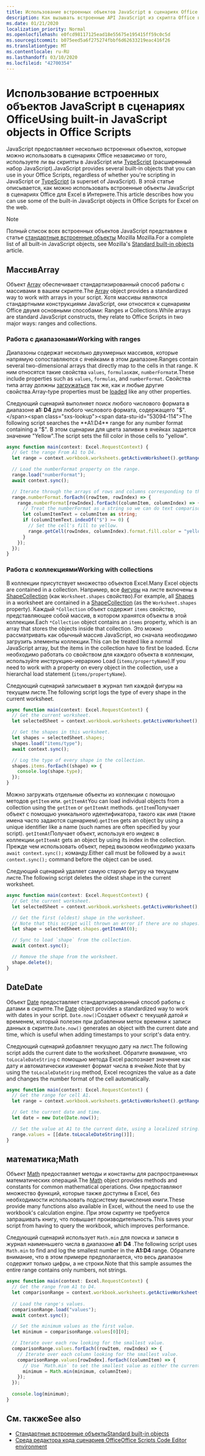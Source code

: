 ```yaml
---
title: Использование встроенных объектов JavaScript в сценариях Office
description: Как вызывать встроенные API JavaScript из скрипта Office в Excel в Интернете.
ms.date: 01/21/2020
localization_priority: Normal
ms.openlocfilehash: e0fcd98117125ead18e55675e195415ff59c0c5d
ms.sourcegitcommit: b075eed5a6f275274fbbf6d62633219eac416f26
ms.translationtype: MT
ms.contentlocale: ru-RU
ms.lasthandoff: 03/10/2020
ms.locfileid: "42700354"
---
```

# <a name="using-built-in-javascript-objects-in-office-scripts"></a><span data-ttu-id="53094-103">Использование встроенных объектов JavaScript в сценариях Office</span><span class="sxs-lookup"><span data-stu-id="53094-103">Using built-in JavaScript objects in Office Scripts</span></span>

<span data-ttu-id="53094-104">JavaScript предоставляет несколько встроенных объектов, которые можно использовать в сценариях Office независимо от того, используете ли вы скрипты в JavaScript или [TypeScript](../overview/code-editor-environment.md) (расширенный набор JavaScript).</span><span class="sxs-lookup"><span data-stu-id="53094-104">JavaScript provides several built-in objects that you can use in your Office Scripts, regardless of whether you're scripting in JavaScript or [TypeScript](../overview/code-editor-environment.md) (a superset of JavaScript).</span></span> <span data-ttu-id="53094-105">В этой статье описывается, как можно использовать встроенные объекты JavaScript в сценариях Office для Excel в Интернете.</span><span class="sxs-lookup"><span data-stu-id="53094-105">This article describes how you can use some of the built-in JavaScript objects in Office Scripts for Excel on the web.</span></span>

> [!NOTE]
> <span data-ttu-id="53094-106">Полный список всех встроенных объектов JavaScript представлен в статье [стандартные встроенные объекты](https://developer.mozilla.org/docs/Web/JavaScript/Reference/Global_Objects) Mozilla Mozilla.</span><span class="sxs-lookup"><span data-stu-id="53094-106">For a complete list of all built-in JavaScript objects, see Mozilla's [Standard built-in objects](https://developer.mozilla.org/docs/Web/JavaScript/Reference/Global_Objects) article.</span></span>

## <a name="array"></a><span data-ttu-id="53094-107">Массив</span><span class="sxs-lookup"><span data-stu-id="53094-107">Array</span></span>

<span data-ttu-id="53094-108">Объект [Array](https://developer.mozilla.org/docs/Web/JavaScript/Reference/Global_Objects/Array) обеспечивает стандартизированный способ работы с массивами в вашем скрипте.</span><span class="sxs-lookup"><span data-stu-id="53094-108">The [Array](https://developer.mozilla.org/docs/Web/JavaScript/Reference/Global_Objects/Array) object provides a standardized way to work with arrays in your script.</span></span> <span data-ttu-id="53094-109">Хотя массивы являются стандартными конструкциями JavaScript, они относятся к сценариям Office двумя основными способами: Ranges и Collections.</span><span class="sxs-lookup"><span data-stu-id="53094-109">While arrays are standard JavaScript constructs, they relate to Office Scripts in two major ways: ranges and collections.</span></span>

### <a name="working-with-ranges"></a><span data-ttu-id="53094-110">Работа с диапазонами</span><span class="sxs-lookup"><span data-stu-id="53094-110">Working with ranges</span></span>

<span data-ttu-id="53094-111">Диапазоны содержат несколько двухмерных массивов, которые напрямую сопоставляются с ячейками в этом диапазоне.</span><span class="sxs-lookup"><span data-stu-id="53094-111">Ranges contain several two-dimensional arrays that directly map to the cells in that range.</span></span> <span data-ttu-id="53094-112">К ним относятся такие свойства `values`, `formulas`как, `numberFormat`и.</span><span class="sxs-lookup"><span data-stu-id="53094-112">These include properties such as `values`, `formulas`, and `numberFormat`.</span></span> <span data-ttu-id="53094-113">Свойства типа array должны [загружаться](scripting-fundamentals.md#sync-and-load) так же, как и любые другие свойства.</span><span class="sxs-lookup"><span data-stu-id="53094-113">Array-type properties must be [loaded](scripting-fundamentals.md#sync-and-load) like any other properties.</span></span>

<span data-ttu-id="53094-114">Следующий сценарий выполняет поиск любого числового формата в диапазоне **a1: D4** для любого числового формата, содержащего "$".</span><span class="sxs-lookup"><span data-stu-id="53094-114">The following script searches the **A1:D4** range for any number format containing a "$".</span></span> <span data-ttu-id="53094-115">В этом сценарии для цвета заливки в ячейках задается значение "Yellow".</span><span class="sxs-lookup"><span data-stu-id="53094-115">The script sets the fill color in those cells to "yellow".</span></span>

```TypeScript
async function main(context: Excel.RequestContext) {
  // Get the range From A1 to D4.
  let range = context.workbook.worksheets.getActiveWorksheet().getRange("A1:D4");

  // Load the numberFormat property on the range.
  range.load("numberFormat");
  await context.sync();

  // Iterate through the arrays of rows and columns corresponding to those in the range.
  range.numberFormat.forEach((rowItem, rowIndex) => {
    range.numberFormat[rowIndex].forEach((columnItem, columnIndex) => {
      // Treat the numberFormat as a string so we can do text comparisons.
      let columnItemText = columnItem as string;
      if (columnItemText.indexOf("$") >= 0) {
        // Set the cell's fill to yellow.
        range.getCell(rowIndex, columnIndex).format.fill.color = "yellow";
      }
    });
  });
}
```

### <a name="working-with-collections"></a><span data-ttu-id="53094-116">Работа с коллекциями</span><span class="sxs-lookup"><span data-stu-id="53094-116">Working with collections</span></span>

<span data-ttu-id="53094-117">В коллекции присутствует множество объектов Excel.</span><span class="sxs-lookup"><span data-stu-id="53094-117">Many Excel objects are contained in a collection.</span></span> <span data-ttu-id="53094-118">Например, все [фигуры](/javascript/api/office-scripts/excel/excel.shape) на листе включены в [ShapeCollection](/javascript/api/office-scripts/excel/excel.shapecollection) (как `Worksheet.shapes` свойство).</span><span class="sxs-lookup"><span data-stu-id="53094-118">For example, all [Shapes](/javascript/api/office-scripts/excel/excel.shape) in a worksheet are contained in a [ShapeCollection](/javascript/api/office-scripts/excel/excel.shapecollection) (as the `Worksheet.shapes` property).</span></span> <span data-ttu-id="53094-119">Каждый `*Collection` объект содержит `items` свойство, представляющее собой массив, в котором хранятся объекты в этой коллекции.</span><span class="sxs-lookup"><span data-stu-id="53094-119">Each `*Collection` object contains an `items` property, which is an array that stores the objects inside that collection.</span></span> <span data-ttu-id="53094-120">Это можно рассматривать как обычный массив JavaScript, но сначала необходимо загрузить элементы коллекции.</span><span class="sxs-lookup"><span data-stu-id="53094-120">This can be treated like a normal JavaScript array, but the items in the collection have to first be loaded.</span></span> <span data-ttu-id="53094-121">Если необходимо работать со свойством для каждого объекта в коллекции, используйте инструкцию-иерархию Load (`items/propertyName`).</span><span class="sxs-lookup"><span data-stu-id="53094-121">If you need to work with a property on every object in the collection, use a hierarchal load statement (`items/propertyName`).</span></span>

<span data-ttu-id="53094-122">Следующий сценарий записывает в журнал тип каждой фигуры на текущем листе.</span><span class="sxs-lookup"><span data-stu-id="53094-122">The following script logs the type of every shape in the current worksheet.</span></span>

```TypeScript
async function main(context: Excel.RequestContext) {
  // Get the current worksheet.
  let selectedSheet = context.workbook.worksheets.getActiveWorksheet();

  // Get the shapes in this worksheet.
  let shapes = selectedSheet.shapes;
  shapes.load("items/type");
  await context.sync();

  // Log the type of every shape in the collection.
  shapes.items.forEach((shape) => {
    console.log(shape.type);
  });
}
```

<span data-ttu-id="53094-123">Можно загружать отдельные объекты из коллекции с помощью методов `getItem` или. `getItemAt`</span><span class="sxs-lookup"><span data-stu-id="53094-123">You can load individual objects from a collection using the `getItem` or `getItemAt` methods.</span></span> <span data-ttu-id="53094-124">`getItem`Получает объект с помощью уникального идентификатора, такого как имя (такие имена часто задаются сценарием).</span><span class="sxs-lookup"><span data-stu-id="53094-124">`getItem` gets an object by using a unique identifier like a name (such names are often specified by your script).</span></span> <span data-ttu-id="53094-125">`getItemAt`Получает объект, используя его индекс в коллекции.</span><span class="sxs-lookup"><span data-stu-id="53094-125">`getItemAt` gets an object by using its index in the collection.</span></span> <span data-ttu-id="53094-126">Прежде чем использовать объект, перед вызовом необходимо указать `await context.sync();` команду.</span><span class="sxs-lookup"><span data-stu-id="53094-126">Either call must be followed by a `await context.sync();` command before the object can be used.</span></span>

<span data-ttu-id="53094-127">Следующий сценарий удаляет самую старую фигуру на текущем листе.</span><span class="sxs-lookup"><span data-stu-id="53094-127">The following script deletes the oldest shape in the current worksheet.</span></span>

```Typescript
async function main(context: Excel.RequestContext) {
  // Get the current worksheet.
  let selectedSheet = context.workbook.worksheets.getActiveWorksheet();

  // Get the first (oldest) shape in the worksheet.
  // Note that this script will thrown an error if there are no shapes.
  let shape = selectedSheet.shapes.getItemAt(0);

  // Sync to load `shape` from the collection.
  await context.sync();

  // Remove the shape from the worksheet.
  shape.delete();
}
```

## <a name="date"></a><span data-ttu-id="53094-128">Date</span><span class="sxs-lookup"><span data-stu-id="53094-128">Date</span></span>

<span data-ttu-id="53094-129">Объект [Date](https://developer.mozilla.org/docs/Web/JavaScript/Reference/Global_Objects/Date) предоставляет стандартизированный способ работы с датами в скрипте.</span><span class="sxs-lookup"><span data-stu-id="53094-129">The [Date](https://developer.mozilla.org/docs/Web/JavaScript/Reference/Global_Objects/Date) object provides a standardized way to work with dates in your script.</span></span> <span data-ttu-id="53094-130">`Date.now()`Создает объект с текущей датой и временем, который полезен при добавлении меток времени к записи данных в скрипте.</span><span class="sxs-lookup"><span data-stu-id="53094-130">`Date.now()` generates an object with the current date and time, which is useful when adding timestamps to your script's data entry.</span></span>

<span data-ttu-id="53094-131">Следующий сценарий добавляет текущую дату на лист.</span><span class="sxs-lookup"><span data-stu-id="53094-131">The following script adds the current date to the worksheet.</span></span> <span data-ttu-id="53094-132">Обратите внимание, что `toLocaleDateString` с помощью метода Excel распознает значение как дату и автоматически изменяет формат числа в ячейке.</span><span class="sxs-lookup"><span data-stu-id="53094-132">Note that by using the `toLocaleDateString` method, Excel recognizes the value as a date and changes the number format of the cell automatically.</span></span>

```TypeScript
async function main(context: Excel.RequestContext) {
  // Get the range for cell A1.
  let range = context.workbook.worksheets.getActiveWorksheet().getRange("A1");

  // Get the current date and time.
  let date = new Date(Date.now());

  // Set the value at A1 to the current date, using a localized string.
  range.values = [[date.toLocaleDateString()]];
}
```

## <a name="math"></a><span data-ttu-id="53094-133">математика;</span><span class="sxs-lookup"><span data-stu-id="53094-133">Math</span></span>

<span data-ttu-id="53094-134">Объект [Math](https://developer.mozilla.org/docs/Web/JavaScript/Reference/Global_Objects/Math) предоставляет методы и константы для распространенных математических операций.</span><span class="sxs-lookup"><span data-stu-id="53094-134">The [Math](https://developer.mozilla.org/docs/Web/JavaScript/Reference/Global_Objects/Math) object provides methods and constants for common mathematical operations.</span></span> <span data-ttu-id="53094-135">Они предоставляют множество функций, которые также доступны в Excel, без необходимости использовать подсистему вычисления книги.</span><span class="sxs-lookup"><span data-stu-id="53094-135">These provide many functions also available in Excel, without the need to use the workbook's calculation engine.</span></span> <span data-ttu-id="53094-136">При этом скрипту не требуется запрашивать книгу, что повышает производительность.</span><span class="sxs-lookup"><span data-stu-id="53094-136">This saves your script from having to query the workbook, which improves performance.</span></span>

<span data-ttu-id="53094-137">Следующий сценарий использует `Math.min` для поиска и записи в журнал наименьшего числа в диапазоне **a1: D4** .</span><span class="sxs-lookup"><span data-stu-id="53094-137">The following script uses `Math.min` to find and log the smallest number in the **A1:D4** range.</span></span> <span data-ttu-id="53094-138">Обратите внимание, что в этом примере предполагается, что весь диапазон содержит только цифры, а не строки.</span><span class="sxs-lookup"><span data-stu-id="53094-138">Note that this sample assumes the entire range contains only numbers, not strings.</span></span>

```TypeScript
async function main(context: Excel.RequestContext) {
  // Get the range from A1 to D4.
  let comparisonRange = context.workbook.worksheets.getActiveWorksheet().getRange("A1:D4");
  
  // Load the range's values.
  comparisonRange.load("values");
  await context.sync();

  // Set the minimum values as the first value.
  let minimum = comparisonRange.values[0][0];

  // Iterate over each row looking for the smallest value.
  comparisonRange.values.forEach((rowItem, rowIndex) => {
    // Iterate over each column looking for the smallest value.
    comparisonRange.values[rowIndex].forEach((columnItem) => {
      // Use `Math.min` to set the smallest value as either the current cell's value or the previous minimum.
      minimum = Math.min(minimum, columnItem);
    });
  });
  
  console.log(minimum);
}

```

## <a name="see-also"></a><span data-ttu-id="53094-139">См. также</span><span class="sxs-lookup"><span data-stu-id="53094-139">See also</span></span>

- [<span data-ttu-id="53094-140">Стандартные встроенные объекты</span><span class="sxs-lookup"><span data-stu-id="53094-140">Standard built-in objects</span></span>](https://developer.mozilla.org/docs/Web/JavaScript/Reference/Global_Objects)
- [<span data-ttu-id="53094-141">Среда редактора кода сценариев Office</span><span class="sxs-lookup"><span data-stu-id="53094-141">Office Scripts Code Editor environment</span></span>](../overview/code-editor-environment.md)
